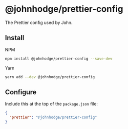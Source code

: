 # @johnhodge/prettier-config

The Prettier config used by John.

## Install

NPM

```zsh
npm install @johnhodge/prettier-config --save-dev
```

Yarn

```zsh
yarn add --dev @johnhodge/prettier-config
```

## Configure

Include this at the top of the `package.json` file:

```json
{
  "prettier": "@johnhodge/prettier-config"
}
```
